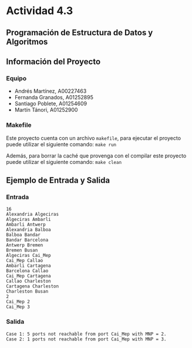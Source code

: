 # Actividad 4.3
## Programación de Estructura de Datos y Algoritmos 

## Información del Proyecto

### Equipo
- Andrés Martínez, A00227463
- Fernanda Granados, A01252895
- Santiago Poblete, A01254609
- Martín Tánori, A01252900

### Makefile 
Este proyecto cuenta con un archivo `makefile`, para ejecutar el proyecto puede utilizar el siguiente comando:
`make run`

Además, para borrar la caché que provenga con el compilar este proyecto puede utilizar el siguiente comando:
`make clean`

## Ejemplo de Entrada y Salida 

### Entrada
```
16
Alexandria Algeciras
Algeciras Ambarli
Ambarli Antwerp
Alexandria Balboa
Balboa Bandar
Bandar Barcelona
Antwerp Bremen
Bremen Busan
Algeciras Cai_Mep
Cai_Mep Callao
Ambarli Cartagena
Barcelona Callao
Cai_Mep Cartagena
Callao Charleston
Cartagena Charleston
Charleston Busan
2
Cai_Mep 2
Cai_Mep 3
```

### Salida 
```
Case 1: 5 ports not reachable from port Cai_Mep with MNP = 2. 
Case 2: 1 ports not reachable from port Cai_Mep with MNP = 3. 

```